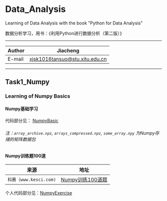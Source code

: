 # Data_Analysis

Learning of Data Analysis with the book "Python for Data Analysis"

数据分析学习，用书：《利用Python进行数据分析（第二版）》

****

|Author|Jiacheng|
|---|---
|E-mail|xjsk1016tansuo@stu.xjtu.edu.cn

****

## Task1_Numpy

### Learning of Numpy Basics 
#### Numpy基础学习

代码部分见： [NumpyBasic](./Task1_Numpy/NumpyBasic.ipynb)

###### 注：`array_archive.npz`, `arrays_compressed.npz`, `some_array.npy` 为Numpy存储的矩阵数据包



#### Numpy训练题100道
|来源|地址|
|----|-----|
|`科赛（www.kesci.com)`|[Numpy训练100道题](https://www.kesci.com/home/project/59f29f67c5f3f5119527a2cc "悬停显示")|

个人代码部分见：[NumpyExercise](./Task1_Numpy/这100道练习，带你玩转Numpy.ipynb)
